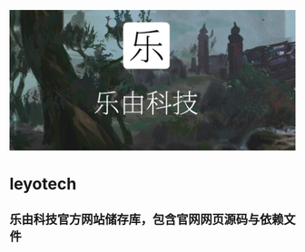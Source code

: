 ![image](https://raw.githubusercontent.com/JimHans/leyotech/master/banner.jpg)
# leyotech
## 乐由科技官方网站储存库，包含官网网页源码与依赖文件
